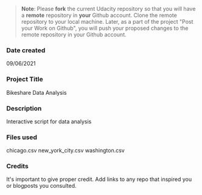 >**Note**: Please **fork** the current Udacity repository so that you will have a **remote** repository in **your** Github account. Clone the remote repository to your local machine. Later, as a part of the project "Post your Work on Github", you will push your proposed changes to the remote repository in your Github account.

### Date created
09/06/2021

### Project Title
Bikeshare Data Analysis

### Description
Interactive script for data analysis

### Files used
chicago.csv
new_york_city.csv
washington.csv

### Credits
It's important to give proper credit. Add links to any repo that inspired you or blogposts you consulted.
